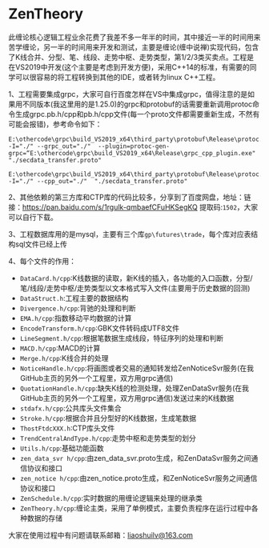 # ZenTheory
此缠论核心逻辑工程业余花费了我差不多一年半的时间，其中接近一半的时间用来苦学缠论，另一半的时间用来开发和测试，主要是缠论(缠中说禅)实现代码，包含了K线合并、分型、笔、线段、走势中枢、走势类型，第1/2/3类买卖点。工程是在VS2019中开发(这个主要是考虑到开发方便)，采用C++14的标准，有需要的同学可以很容易的将工程转换到其他的IDE，或者转为linux C++工程。

1、工程需要集成grpc，大家可自行百度怎样在VS中集成grpc，值得注意的是如果用不同版本(我这里用的是1.25.0)的grpc和protobuf的话需要重新调用protoc命令生成grpc.pb.h/cpp和pb.h/cpp文件(每一个proto文件都需要重新生成，不然有可能会报错)，参考命令如下：
	
	E:\othercode\grpc\build_VS2019_x64\third_party\protobuf\Release\protoc.exe -I="./" --grpc_out="./"  --plugin=protoc-gen-grpc=“E:\othercode\grpc\build_VS2019_x64\Release\grpc_cpp_plugin.exe"  "./secdata_transfer.proto"
	
	E:\othercode\grpc\build_VS2019_x64\third_party\protobuf\Release\protoc.exe -I="./" --cpp_out="./"  "./secdata_transfer.proto"

2、其他依赖的第三方库和CTP库的代码比较多，分享到了百度网盘，地址：链接：https://pan.baidu.com/s/1rgulk-qmbaefCFuHKSegKQ 提取码:`1502`，大家可以自行下载。

3、工程数据库用的是mysql，主要有三个库`gp\futures\trade`，每个库对应表结构sql文件已经上传

4、每个文件的作用：<br>
* `DataCard.h/cpp`:K线数据的读取，新K线的插入，各功能的入口函数，分型/笔/线段/走势中枢/走势类型以文本格式写入文件(主要用于历史数据的回测)<br>
* `DataStruct.h`:工程主要的数据结构<br>
* `Divergence.h/cpp`:背驰的处理和判断<br>
* `EMA.h/cpp`:指数移动平均数据的计算<br>
* `EncodeTransform.h/cpp`:GBK文件转码成UTF8文件<br>
* `LineSegment.h/cpp`:根据笔数据生成线段，特征序列的处理和判断<br>
* `MACD.h/cpp`:MACD的计算<br>
* `Merge.h/cpp`:K线合并的处理<br>
* `NoticeHandle.h/cpp`:将画图或者交易的通知转发给ZenNoticeSvr服务(在我GitHub主页的另外一个工程里，双方用grpc通信)<br>
* `QuotationHandle.h/cpp`:缺失K线的检测处理，处理ZenDataSvr服务(在我GitHub主页的另外一个工程里，双方用grpc通信)发送过来的K线数据<br>
* `stdafx.h/cpp`:公共库头文件集合<br>
* `Stroke.h/cpp`:根据合并且分型好的K线数据，生成笔数据<br>
* `ThostFtdcXXX.h`:CTP库头文件<br>
* `TrendCentralAndType.h/cpp`:走势中枢和走势类型的划分<br>
* `Utils.h/cpp`:基础功能函数<br>
* `zen_data_svr h/cpp`:由zen_data_svr.proto生成，和ZenDataSvr服务之间通信协议和接口<br>
* `zen_notice h/cpp`:由zen_notice.proto生成，和ZenNoticeSvr服务之间通信协议和接口<br>
* `ZenSchedule.h/cpp`:实时数据的用缠论逻辑来处理的继承类<br>
* `ZenTheory.h/cpp`:缠论主类，采用了单例模式，主要负责程序在运行过程中各种数据的存储<br>



大家在使用过程中有问题请联系邮箱：liaoshuilv@163.com

